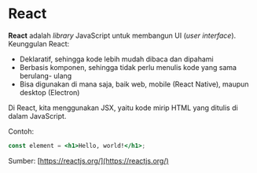 # React

**React** adalah *library* JavaScript untuk membangun UI (*user interface*).
Keunggulan React:
- Deklaratif, sehingga kode lebih mudah dibaca dan dipahami
- Berbasis komponen, sehingga tidak perlu menulis kode yang sama berulang-
ulang
- Bisa digunakan di mana saja, baik web, mobile (React Native), maupun desktop
(Electron)

Di React, kita menggunakan JSX, yaitu kode mirip HTML yang ditulis di dalam
JavaScript.

Contoh:

```jsx
const element = <h1>Hello, world!</h1>;
```
Sumber: [https://reactjs.org/](https://reactjs.org/)
